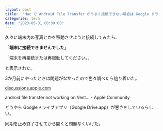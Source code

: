 ```yaml
---
layout: post
title:  "Mac で Android File Transfer がうまく接続できない場合は Google ドライブ アプリを終了させるとうまくいく"
categories: tech
date: "2023-05-31 00:00:00"
---
```


久々に端末内の写真とかを移動させようと接続してみたら、

「**端末に接続できませんでした**」

「端末を再接続または再起動してください。」

と表示された。

3か月前にやったときは問題がなかったので色々調べたら辿り着いた。


<div class="card">
  <a href="https://discussions.apple.com/thread/254428061"></a>
  <div class="card__header">
    <a href="https://discussions.apple.com/thread/254428061">discussions.apple.com</a>
  </div>
  <div class="card__image">
    <img src="">
  </div>
  <div class="card__title">
    <p>android file transfer not working on Vent… - Apple Community</p>
  </div>
  <div class="card__description">
    <p></p>
  </div>
</div>


どうやら Googleドライブアプリ（Google Drive.app）が悪さをしているらしい。

同期を止め終了させてから開くと問題なくいけた。
